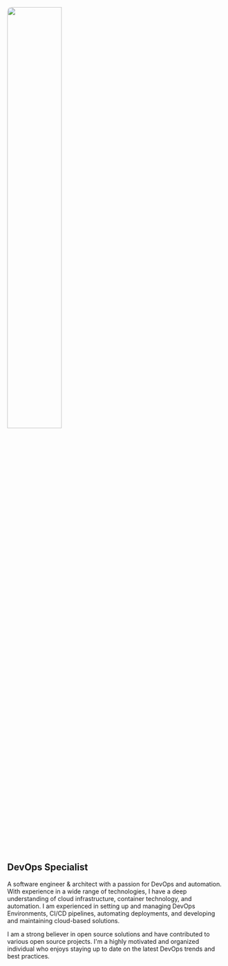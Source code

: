 <img src="https://user-images.githubusercontent.com/7311629/220585701-0fcebea7-972d-4ab7-b240-4d5c7b3ced3f.jpg" style="border-radius: 10px; margin-left:auto; margin-right:auto;width: 50%;"/>

## DevOps Specialist

A software engineer & architect with a passion for DevOps and automation. With experience in a wide range of technologies, I have a deep understanding of cloud infrastructure, container technology, and automation. I am experienced in setting up and managing DevOps Environments, CI/CD pipelines, automating deployments, and developing and maintaining cloud-based solutions.

I am a strong believer in open source solutions and have contributed to various open source projects. I'm a highly motivated and organized individual who enjoys staying up to date on the latest DevOps trends and best practices. 
